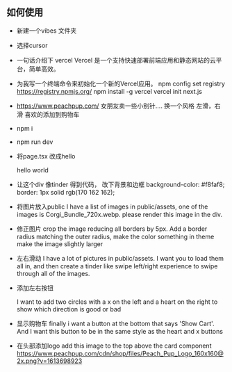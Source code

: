 ## 如何使用
- 新建一个vibes 文件夹
- 选择cursor 
- 一句话介绍下 vercel
  Vercel 是一个支持快速部署前端应用和静态网站的云平台，简单高效。

- 为我写一个终端命令来初始化一个新的Vercel应用。
  npm config set registry https://registry.npmjs.org/
  npm install -g vercel
  vercel init
  next.js
- https://www.peachpup.com/
 女朋友卖一些小别针....
 换一个风格
 左滑，右滑 喜欢的添加到购物车
- npm i 
- npm run dev
- 将page.tsx 改成hello
  <div style={{ backgroundColor: '#ffe7e5' }} className="grid grid-rows-[20px_1fr_20px] items-center justify-items-center min-h-screen p-8 pb-20 gap-16 sm:p-20 font-[family-name:var(--font-geist-sans)]">
      <div style={{backgroundColor:'green'}}>
        hello world
      </div>
    </div>
- 让这个div 像tinder
  得到代码，
  改下背景和边框
  background-color: #f8faf8;
  border: 1px solid rgb(170 162 162);
- 将图片放入public 
  I have a list of images in public/assets, one of the images is Corgi_Bundle_720x.webp. please render this image in the div.

- 修正图片
crop the image reducing all borders by 5px.
Add a border radius matching the outer
radius, make the color something in theme
make the image slightly larger
 
- 左右滑动
I have a lot of pictures in public/assets. I
want you to load them all in, and then create
a tinder like swipe left/right
experience to swipe through all of the
images.

- 添加左右按钮

  I want to add two circles with a x on the left and a heart on the right to show which direction is good or bad

- 显示购物车
  finally i want a button at the bottom that says 'Show Cart'. And I want this button to be in the same style as the heart and x buttons

- 在头部添加logo
  add this image to the top above the card component
https://www.peachpup.com/cdn/shop/files/Peach_Pup_Logo_160x160@2x.png?v=1613698923